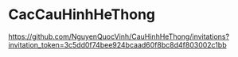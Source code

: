 # CacCauHinhHeThong
https://github.com/NguyenQuocVinh/CauHinhHeThong/invitations?invitation_token=3c5dd0f74bee924bcaad60f8bc8d4f803002c1bb
